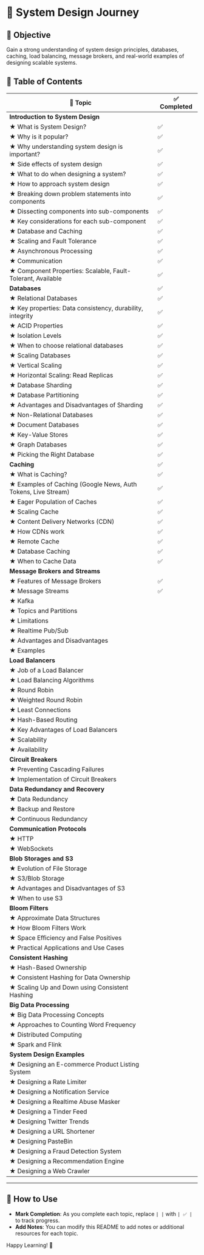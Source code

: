 # 📌 System Design Journey

## 🎯 Objective
Gain a strong understanding of system design principles, databases, caching, load balancing, message brokers, and real-world examples of designing scalable systems.

## 📜 Table of Contents

| 📂 Topic | ✅ Completed |
|----------|------------|
| **Introduction to System Design** | |
| ★ What is System Design? | ✅ |
| ★ Why is it popular? | ✅ |
| ★ Why understanding system design is important? | ✅ |
| ★ Side effects of system design | ✅ |
| ★ What to do when designing a system? | ✅ |
| ★ How to approach system design | ✅ |
| ★ Breaking down problem statements into components | ✅ |
| ★ Dissecting components into sub-components | ✅ |
| ★ Key considerations for each sub-component | ✅ |
| ★ Database and Caching | ✅ |
| ★ Scaling and Fault Tolerance | ✅ |
| ★ Asynchronous Processing | ✅ |
| ★ Communication | ✅ |
| ★ Component Properties: Scalable, Fault-Tolerant, Available | ✅ |
| **Databases** | ✅ |
| ★ Relational Databases | ✅ |
| ★ Key properties: Data consistency, durability, integrity | ✅ |
| ★ ACID Properties | ✅ |
| ★ Isolation Levels | ✅ |
| ★ When to choose relational databases | ✅ |
| ★ Scaling Databases | ✅ |
| ★ Vertical Scaling | ✅ |
| ★ Horizontal Scaling: Read Replicas | ✅ |
| ★ Database Sharding | ✅ |
| ★ Database Partitioning | ✅ |
| ★ Advantages and Disadvantages of Sharding | ✅ |
| ★ Non-Relational Databases | ✅ |
| ★ Document Databases | ✅ |
| ★ Key-Value Stores | ✅ |
| ★ Graph Databases | ✅ |
| ★ Picking the Right Database | ✅ |
| **Caching** | ✅ |
| ★ What is Caching? | ✅ |
| ★ Examples of Caching (Google News, Auth Tokens, Live Stream) | ✅ |
| ★ Eager Population of Caches | ✅ |
| ★ Scaling Cache | ✅ |
| ★ Content Delivery Networks (CDN) | ✅ |
| ★ How CDNs work | ✅ |
| ★ Remote Cache | ✅ |
| ★ Database Caching | ✅ |
| ★ When to Cache Data | ✅ |
| **Message Brokers and Streams** | |
| ★ Features of Message Brokers | ✅ |
| ★ Message Streams | ✅ |
| ★ Kafka | |
| ★ Topics and Partitions | |
| ★ Limitations | |
| ★ Realtime Pub/Sub | |
| ★ Advantages and Disadvantages | |
| ★ Examples | |
| **Load Balancers** | |
| ★ Job of a Load Balancer | |
| ★ Load Balancing Algorithms | |
| ★ Round Robin | |
| ★ Weighted Round Robin | |
| ★ Least Connections | |
| ★ Hash-Based Routing | |
| ★ Key Advantages of Load Balancers | |
| ★ Scalability | |
| ★ Availability | |
| **Circuit Breakers** | |
| ★ Preventing Cascading Failures | |
| ★ Implementation of Circuit Breakers | |
| **Data Redundancy and Recovery** | |
| ★ Data Redundancy | |
| ★ Backup and Restore | |
| ★ Continuous Redundancy | |
| **Communication Protocols** | |
| ★ HTTP | |
| ★ WebSockets | |
| **Blob Storages and S3** | |
| ★ Evolution of File Storage | |
| ★ S3/Blob Storage | |
| ★ Advantages and Disadvantages of S3 | |
| ★ When to use S3 | |
| **Bloom Filters** | |
| ★ Approximate Data Structures | |
| ★ How Bloom Filters Work | |
| ★ Space Efficiency and False Positives | |
| ★ Practical Applications and Use Cases | |
| **Consistent Hashing** | |
| ★ Hash-Based Ownership | |
| ★ Consistent Hashing for Data Ownership | |
| ★ Scaling Up and Down using Consistent Hashing | |
| **Big Data Processing** | |
| ★ Big Data Processing Concepts | |
| ★ Approaches to Counting Word Frequency | |
| ★ Distributed Computing | |
| ★ Spark and Flink | |
| **System Design Examples** | |
| ★ Designing an E-commerce Product Listing System | |
| ★ Designing a Rate Limiter | |
| ★ Designing a Notification Service | |
| ★ Designing a Realtime Abuse Masker | |
| ★ Designing a Tinder Feed | |
| ★ Designing Twitter Trends | |
| ★ Designing a URL Shortener | |
| ★ Designing PasteBin | |
| ★ Designing a Fraud Detection System | |
| ★ Designing a Recommendation Engine | |
| ★ Designing a Web Crawler | |

---

## 📌 How to Use
- **Mark Completion**: As you complete each topic, replace `| |` with `| ✅ |` to track progress.
- **Add Notes**: You can modify this README to add notes or additional resources for each topic.

Happy Learning! 🚀
